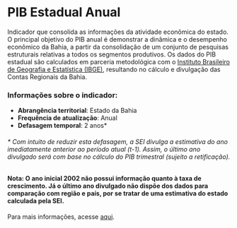 # PIB Estadual Anual
Indicador que consolida as informações da atividade econômica do estado. O principal objetivo do PIB anual é demonstrar a dinâmica e o desempenho econômico da Bahia, a partir da consolidação de um conjunto de pesquisas estruturais relativas a todos os segmentos produtivos.
Os dados do PIB estadual são calculados em parceria metodológica com o [Instituto Brasileiro de Geografia e Estatística (IBGE)](https://www.ibge.gov.br/), resultando no cálculo e divulgação das Contas Regionais da Bahia. 

### Informações sobre o indicador:
* **Abrangência territorial**: Estado da Bahia
* **Frequência de atualização**:	Anual
* **Defasagem temporal**: 2 anos*

###### * Com intuito de reduzir esta defasagem, a SEI divulga a estimativa do ano imediatamente anterior ao período atual (t-1). Assim, o último ano divulgado será com base no cálculo do PIB trimestral (sujeito a retificação). 

#### Nota: O ano inicial 2002 não possui informação quanto à taxa de crescimento. Já o último ano divulgado não dispõe dos dados para comparação com região e país, por se tratar de uma estimativa do estado calculada pela SEI. 

Para mais informações, acesse [aqui](http://www.sei.ba.gov.br/index.php?option=com_content&view=article&id=2256&Itemid=328). 
